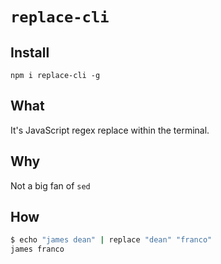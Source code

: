 # `replace-cli`

## Install

`npm i replace-cli -g`

## What

It's JavaScript regex replace within the terminal.

## Why 

Not a big fan of `sed`

## How 

```bash
$ echo "james dean" | replace "dean" "franco"
james franco
```
